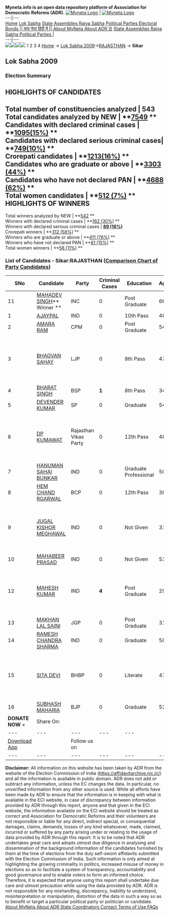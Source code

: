 **Myneta.info is an open data repository platform of Association for Democratic Reforms (ADR).**
[![Myneta Logo](https://www.myneta.info/lib/img/myneta-logo.png)](https://www.myneta.info/) | [![Myneta Logo](https://www.myneta.info/lib/img/adr-logo.png)](https://adrindia.org)  
---|---  
[Home](https://www.myneta.info/) [Lok Sabha](https://www.myneta.info/#ls "Lok Sabha") [ State Assemblies ](https://www.myneta.info/#sa "State Assemblies") [Rajya Sabha](https://www.myneta.info/#rs "Rajya Sabha") [Political Parties ](https://www.myneta.info/party "Political Parties") [ Electoral Bonds ](https://www.myneta.info/electoral_bonds "Electoral Bonds") [ || माय नेता हिंदी में || ](https://translate.google.co.in/translate?prev=hp&hl=en&js=y&u=www.myneta.info&sl=en&tl=hi&history_state0=) [ About MyNeta ](https://adrindia.org/content/about-myneta) [ About ADR ](https://adrindia.org/about-adr/who-we-are) [☰](javascript:void\(0\))
[ State Assemblies ](https://www.myneta.info/#sa "State Assemblies") [ Rajya Sabha ](https://www.myneta.info/#rs "Rajya Sabha") [ Political Parties ](https://www.myneta.info/party "Political Parties")
|   
---|---  
![](https://www.myneta.info/lib/img/banner/banner-1.png)![](https://www.myneta.info/lib/img/banner/banner-2.png)![](https://www.myneta.info/lib/img/banner/banner-3.png)![](https://www.myneta.info/lib/img/banner/banner-4.png)
1  2  3  4 
[Home](https://www.myneta.info/) → [Lok Sabha 2009](https://www.myneta.info/ls2009/)→[RAJASTHAN](https://www.myneta.info/ls2009/index.php?action=show_constituencies&state_id=20) → **Sikar**
### 
## Lok Sabha 2009
###  Election Summary 
HIGHLIGHTS OF CANDIDATES  
---  
Total number of constituencies analyzed |  543   
Total candidates analyzed by NEW | **[7549](https://www.myneta.info/ls2009/index.php?action=summary&subAction=candidates_analyzed&sort=candidate#summary) **  
Candidates with declared criminal cases | **[1095(15%)](https://www.myneta.info/ls2009/index.php?action=summary&subAction=crime&sort=candidate#summary) **  
Candidates with declared serious criminal cases| **[749(10%)](https://www.myneta.info/ls2009/index.php?action=summary&subAction=serious_crime&sort=candidate#summary) **  
Crorepati candidates | **[1213(16%)](https://www.myneta.info/ls2009/index.php?action=summary&subAction=crorepati&sort=candidate#summary) **  
Candidates who are graduate or above | **[3303 (44%)](https://www.myneta.info/ls2009/index.php?action=summary&subAction=education&sort=candidate#summary) **  
Candidates who have not declared PAN | **[4688 (62%)](https://www.myneta.info/ls2009/index.php?action=summary&subAction=without_pan&sort=candidate#summary) **  
Total women candidates | **[512 (7%)](https://www.myneta.info/ls2009/index.php?action=summary&subAction=women_candidate&sort=candidate#summary) **  
HIGHLIGHTS OF WINNERS  
---  
Total winners analyzed by NEW | **[542](https://www.myneta.info/ls2009/index.php?action=summary&subAction=winner_analyzed&sort=candidate#summary) **  
Winners with declared criminal cases | **[162 (30%)](https://www.myneta.info/ls2009/index.php?action=summary&subAction=winner_crime&sort=candidate#summary) **  
Winners with declared serious criminal cases | **[89 (16%)](https://www.myneta.info/ls2009/index.php?action=summary&subAction=winner_serious_crime&sort=candidate#summary)**  
Crorepati winners | **[312 (58%)](https://www.myneta.info/ls2009/index.php?action=summary&subAction=winner_crorepati&sort=candidate#summary) **  
Winners who are graduate or above | **[411 (76%)](https://www.myneta.info/ls2009/index.php?action=summary&subAction=winner_education&sort=candidate#summary) **  
Winners who have not declared PAN | **[81 (15%)](https://www.myneta.info/ls2009/index.php?action=summary&subAction=winner_without_pan&sort=candidate#summary) **  
Total women winners | **[58 (11%)](https://www.myneta.info/ls2009/index.php?action=summary&subAction=winner_women&sort=candidate#summary) **  
### List of Candidates - Sikar:RAJASTHAN ([Comparison Chart of Party Candidates](https://www.myneta.info/ls2009/comparisonchart.php?constituency_id=395))
SNo | Candidate| Party| Criminal Cases| Education| Age| Total Assets| Liabilities  
---|---|---|---|---|---|---|---  
11  | [MAHADEV SINGH](https://www.myneta.info/ls2009/candidate.php?candidate_id=6141)** Winner ** | INC | 0 | Post Graduate| 66 | Rs 78,79,689 ~ 78 Lacs+ | Rs 0 ~   
1  | [AJAYPAL](https://www.myneta.info/ls2009/candidate.php?candidate_id=6184) | IND | 0 | 10th Pass| 48 | Rs 16,68,470 ~ 16 Lacs+ | Rs 1,09,000 ~ 1 Lacs+  
2  | [AMARA RAM](https://www.myneta.info/ls2009/candidate.php?candidate_id=6047) | CPM | 0 | Post Graduate| 54 | Rs 19,02,684 ~ 19 Lacs+ | Rs 0 ~   
3  | [BHAGVAN SAHAY](https://www.myneta.info/ls2009/candidate.php?candidate_id=6185) | LJP | 0 | 8th Pass| 47 | ![](https://myneta.info/image_v2.php?myneta_folder=ls2009&candidate_id=6185&col=ta) | ![](https://myneta.info/image_v2.php?myneta_folder=ls2009&candidate_id=6185&col=lia)  
4  | [BHARAT SINGH](https://www.myneta.info/ls2009/candidate.php?candidate_id=6140) | BSP | **1** | 8th Pass| 34 | Rs 8,46,18,325 ~ 8 Crore+ | Rs 97,19,032 ~ 97 Lacs+  
5  | [DEVENDER KUMAR](https://www.myneta.info/ls2009/candidate.php?candidate_id=4822) | SP | 0 | Graduate| 54 | Rs 16,62,455 ~ 16 Lacs+ | Rs 3,75,000 ~ 3 Lacs+  
6  | [DP KUMAWAT](https://www.myneta.info/ls2009/candidate.php?candidate_id=6186) | Rajasthan Vikas Party | 0 | 12th Pass| 48 | ![](https://myneta.info/image_v2.php?myneta_folder=ls2009&candidate_id=6186&col=ta) | ![](https://myneta.info/image_v2.php?myneta_folder=ls2009&candidate_id=6186&col=lia)  
7  | [HANUMAN SAHAI BUNKAR](https://www.myneta.info/ls2009/candidate.php?candidate_id=6187) | IND | 0 | Graduate Professional| 50 | Rs 65,96,500 ~ 65 Lacs+ | Rs 10,00,000 ~ 10 Lacs+  
8  | [HEM CHAND RGARWAL](https://www.myneta.info/ls2009/candidate.php?candidate_id=5907) | BCP | 0 | 12th Pass| 38 | Rs 1,89,000 ~ 1 Lacs+ | Rs 0 ~   
9  | [JUGAL KISHOR MEGHAWAL](https://www.myneta.info/ls2009/candidate.php?candidate_id=6188) | IND | 0 | Not Given| 31 | ![](https://myneta.info/image_v2.php?myneta_folder=ls2009&candidate_id=6188&col=ta) | ![](https://myneta.info/image_v2.php?myneta_folder=ls2009&candidate_id=6188&col=lia)  
10  | [MAHABEER PRASAD](https://www.myneta.info/ls2009/candidate.php?candidate_id=6189) | IND | 0 | Not Given| 53 | Rs 4,76,000 ~ 4 Lacs+ | Rs 0 ~   
12  | [MAHESH KUMAR](https://www.myneta.info/ls2009/candidate.php?candidate_id=6190) | IND | **4** | Post Graduate| 29 | ![](https://myneta.info/image_v2.php?myneta_folder=ls2009&candidate_id=6190&col=ta) | ![](https://myneta.info/image_v2.php?myneta_folder=ls2009&candidate_id=6190&col=lia)  
13  | [MAKHAN LAL SAINI](https://www.myneta.info/ls2009/candidate.php?candidate_id=6191) | JGP | 0 | Post Graduate| 31 | Rs 6,00,000 ~ 6 Lacs+ | Rs 0 ~   
14  | [RAMESH CHANDRA SHARMA](https://www.myneta.info/ls2009/candidate.php?candidate_id=5831) | IND | 0 | Graduate| 58 | Rs 31,75,148 ~ 31 Lacs+ | Rs 0 ~   
15  | [SITA DEVI](https://www.myneta.info/ls2009/candidate.php?candidate_id=5832) | BHBP | 0 | Literate| 41 | ![](https://myneta.info/image_v2.php?myneta_folder=ls2009&candidate_id=5832&col=ta) | ![](https://myneta.info/image_v2.php?myneta_folder=ls2009&candidate_id=5832&col=lia)  
16  | [SUBHASH MAHARIA](https://www.myneta.info/ls2009/candidate.php?candidate_id=6048) | BJP | 0 | Graduate| 52 | Rs 2,33,83,778 ~ 2 Crore+ | Rs 54,00,170 ~ 54 Lacs+  
|  **DONATE NOW** × |  Share On:  | [](https://api.whatsapp.com/send?text=https%3A%2F%2Fmyneta.info%2Fpunjab2022%2Findex.php%3Faction%3Dshow_constituencies%26state_id%3D19) | [](https://www.facebook.com/sharer/sharer.php?u=https%3A%2F%2Fmyneta.info%2Fpunjab2022%2Findex.php%3Faction%3Dshow_constituencies%26state_id%3D19) | [](https://twitter.com/share?url=https%3A%2F%2Fmyneta.info%2Fpunjab2022%2Findex.php%3Faction%3Dshow_constituencies%26state_id%3D19)  
---|---|---|---|---  
| [ Download App ](https://play.google.com/store/apps/details?id=com.webrosoft.myneta1&pcampaignid=pcampaignidMKT-Other-global-all-co-prtnr-py-PartBadge-Mar2515-1) | [](https://play.google.com/store/apps/details?id=com.webrosoft.myneta1&pcampaignid=pcampaignidMKT-Other-global-all-co-prtnr-py-PartBadge-Mar2515-1) |  Follow us on  | [](https://www.facebook.com/adrindia.org/) | [](https://twitter.com/adrspeaks) | [](https://groups.google.com/g/national-election-watch?hl=en&pli=1) | [](https://www.instagram.com/adrspeaks/) | [](https://www.youtube.com/user/adrspeaks) | [](https://sharechat.com/profile/adrspeaks)  
---|---|---|---|---|---|---|---|---  
**Disclaimer:** All information on this website has been taken by ADR from the website of the Election Commission of India (https://affidavitarchive.nic.in/) and all the information is available in public domain. ADR does not add or subtract any information, unless the EC changes the data. In particular, no unverified information from any other source is used. While all efforts have been made by ADR to ensure that the information is in keeping with what is available in the ECI website, in case of discrepancy between information provided by ADR through this report, anyone and that given in the ECI website, the information available on the ECI website should be treated as correct and Association for Democratic Reforms and their volunteers are not responsible or liable for any direct, indirect special, or consequential damages, claims, demands, losses of any kind whatsoever, made, claimed, incurred or suffered by any party arising under or relating to the usage of data provided by ADR through this report. It is to be noted that ADR undertakes great care and adopts utmost due diligence in analysing and dissemination of the background information of the candidates furnished by them at the time of elections from the duly self-sworn affidavits submitted with the Election Commission of India. Such information is only aimed at highlighting the growing criminality in politics, increased misuse of money in elections so as to facilitate a system of transparency, accountability and good governance and to enable voters to form an informed choice. Therefore, it is expected that anyone using this report shall undertake due care and utmost precaution while using the data provided by ADR. ADR is not responsible for any mishandling, discrepancy, inability to understand, misinterpretation or manipulation, distortion of the data in such a way so as to benefit or target a particular political party or politician or candidate. 
[ About MyNeta ](https://adrindia.org/content/about-myneta) [ About ADR ](https://adrindia.org/about-adr/who-we-are) [ State Coordinators ](https://adrindia.org/about-adr/state-coordinators) [ Contact ](https://adrindia.org/contact-us) [ Terms of Use ](https://adrindia.org/content/adr-terms-use) [ FAQs ](https://adrindia.org/content/faqs)
